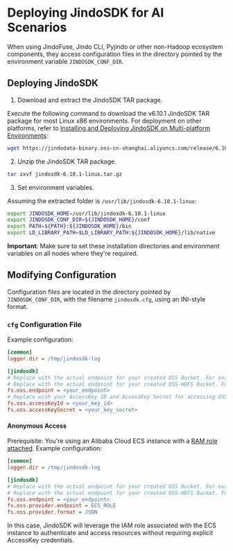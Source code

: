 # Deploying JindoSDK for AI Scenarios

When using JindoFuse, Jindo CLI, Pyjindo or other non-Hadoop ecosystem components, they access configuration files in the directory pointed by the environment variable `JINDOSDK_CONF_DIR`.

## Deploying JindoSDK

1. Download and extract the JindoSDK TAR package.

Execute the following command to download the v6.10.1 JindoSDK TAR package for most Linux x86 environments. For deployment on other platforms, refer to [Installing and Deploying JindoSDK on Multi-platform Environments](../jindosdk/jindosdk_deployment_multi_platform.md):
```bash
wget https://jindodata-binary.oss-cn-shanghai.aliyuncs.com/release/6.10.1/jindosdk-6.10.1-linux.tar.gz
```

2. Unzip the JindoSDK TAR package.
```bash
tar zxvf jindosdk-6.10.1-linux.tar.gz
```

3. Set environment variables.

Assuming the extracted folder is `/usr/lib/jindosdk-6.10.1-linux`:

```bash
export JINDOSDK_HOME=/usr/lib/jindosdk-6.10.1-linux
export JINDOSDK_CONF_DIR=${JINDOSDK_HOME}/conf
export PATH=${PATH}:${JINDOSDK_HOME}/bin
export LD_LIBRARY_PATH=$LD_LIBRARY_PATH:${JINDOSDK_HOME}/lib/native
```
**Important**: Make sure to set these installation directories and environment variables on all nodes where they're required.

## Modifying Configuration

Configuration files are located in the directory pointed by `JINDOSDK_CONF_DIR`, with the filename `jindosdk.cfg`, using an INI-style format.

### `cfg` Configuration File

Example configuration:

```ini
[common]
logger.dir = /tmp/jindosdk-log

[jindosdk]
# Replace with the actual endpoint for your created OSS Bucket. For example, for East China 1 (Hangzhou), use oss-cn-hangzhou.aliyuncs.com.
# Replace with the actual endpoint for your created OSS-HDFS Bucket. For example, for East China 1 (Hangzhou), use cn-hangzhou.oss-dls.aliyuncs.com.
fs.oss.endpoint = <your_endpoint>
# Replace with your AccessKey ID and AccessKey Secret for accessing OSS. AccessKey has full API access rights and is highly risky. Strongly recommended to create and use a RAM user for API access or daily operations. Log in to the RAM Console to create a RAM user.
fs.oss.accessKeyId = <your_key_id>
fs.oss.accessKeySecret = <your_key_secret>
```

#### Anonymous Access

Prerequisite: You're using an Alibaba Cloud ECS instance with a [RAM role attached](https://help.aliyun.com/document_detail/61175.html). Example configuration:

```ini
[common]
logger.dir = /tmp/jindosdk-log

[jindosdk]
# Replace with the actual endpoint for your created OSS Bucket. For example, for East China 1 (Hangzhou), use oss-cn-hangzhou.aliyuncs.com.
# Replace with the actual endpoint for your created OSS-HDFS Bucket. For example, for East China 1 (Hangzhou), use cn-hangzhou.oss-dls.aliyuncs.com.
fs.oss.endpoint = <your_endpoint>
fs.oss.provider.endpoint = ECS_ROLE
fs.oss.provider.format = JSON
```
In this case, JindoSDK will leverage the IAM role associated with the ECS instance to authenticate and access resources without requiring explicit AccessKey credentials.